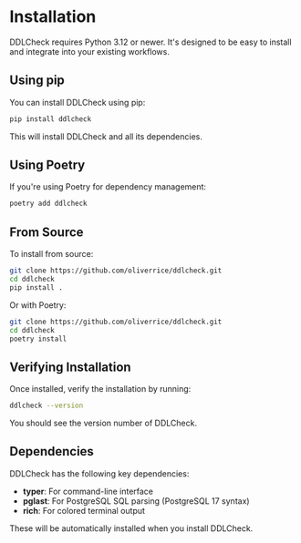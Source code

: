 # Installation

DDLCheck requires Python 3.12 or newer. It's designed to be easy to install and integrate into your existing workflows.

## Using pip

You can install DDLCheck using pip:

```bash
pip install ddlcheck
```

This will install DDLCheck and all its dependencies.

## Using Poetry

If you're using Poetry for dependency management:

```bash
poetry add ddlcheck
```

## From Source

To install from source:

```bash
git clone https://github.com/oliverrice/ddlcheck.git
cd ddlcheck
pip install .
```

Or with Poetry:

```bash
git clone https://github.com/oliverrice/ddlcheck.git
cd ddlcheck
poetry install
```

## Verifying Installation

Once installed, verify the installation by running:

```bash
ddlcheck --version
```

You should see the version number of DDLCheck.

## Dependencies

DDLCheck has the following key dependencies:

- **typer**: For command-line interface
- **pglast**: For PostgreSQL SQL parsing (PostgreSQL 17 syntax)
- **rich**: For colored terminal output

These will be automatically installed when you install DDLCheck. 
